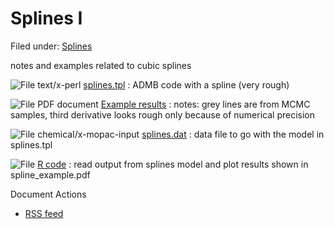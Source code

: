 #  Splines I

Filed under:  [Splines][1]

notes and examples related to cubic splines

![File text/x-perl][2] [splines.tpl][3]
:  ADMB code with a spline (very rough)

![File PDF document][4] [Example results][5]
:  notes: grey lines are from MCMC samples, third derivative looks rough only because of numerical precision

![File chemical/x-mopac-input][6] [splines.dat][7]
:  data file to go with the model in splines.tpl

![File][2] [R code][8]
:  read output from splines model and plot results shown in spline_example.pdf

Document Actions

* [RSS feed][9]

[1]: http://www.admb-project.org/@@search?Subject:list=Splines
[2]: http://www.admb-project.org/application.png
[3]: splines/splines.tpl/view.html
[4]: http://www.admb-project.org/pdf.png
[5]: splines/spline_example.pdf/view.html
[6]: http://www.admb-project.org/unknown.png
[7]: splines/splines.dat/view.html
[8]: splines/splines_code.R/view.html
[9]: splines/RSS ""
